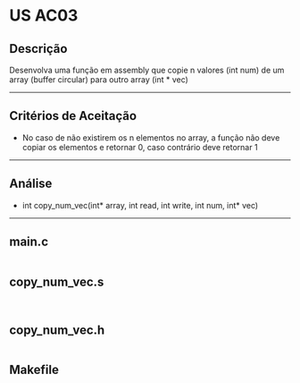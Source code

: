 # US AC03

## Descrição

Desenvolva uma função em assembly que copie n valores (int num) de um array (buffer circular) para outro array (int * vec)


---
## Critérios de Aceitação

- No caso de não existirem os n elementos no array, a função não deve copiar os elementos e retornar 0, caso contrário deve retornar 1

---
## Análise

- int copy_num_vec(int* array, int read, int write, int num, int* vec)
---

## main.c

```c


```

## copy_num_vec.s

```assembly


```

## copy_num_vec.h

```c


```

## Makefile

```c


```